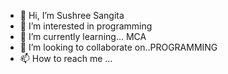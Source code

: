 - 👋 Hi, I’m Sushree Sangita
- 👀 I’m interested in programming
- 🌱 I’m currently learning... MCA
- 💞️ I’m looking to collaborate on..PROGRAMMING
- 📫 How to reach me ...

<!---
Sushree-1234/Sushree-1234 is a ✨ special ✨ repository because its `README.md` (this file) appears on your GitHub profile.
You can click the Preview link to take a look at your changes.
--->

